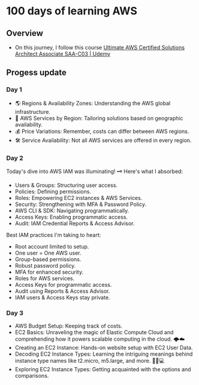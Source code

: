 # 100 days of learning AWS
## Overview
- On this journey, I follow this course [Ultimate AWS Certified Solutions Architect Associate SAA-C03 | Udemy](https://www.udemy.com/course/aws-certified-solutions-architect-associate-saa-c03/)

## Progess update

### Day 1
- 🌎 Regions & Availability Zones: Understanding the AWS global infrastructure.
- 🔀 AWS Services by Region: Tailoring solutions based on geographic availability.
- 💰 Price Variations: Remember, costs can differ between AWS regions.
- 🛠️ Service Availability: Not all AWS services are offered in every region.

### Day 2
Today's dive into AWS IAM was illuminating! 🗝️ Here's what I absorbed:

- Users & Groups: Structuring user access.
- Policies: Defining permissions.
- Roles: Empowering EC2 instances & AWS Services.
- Security: Strengthening with MFA & Password Policy.
- AWS CLI & SDK: Navigating programmatically.
- Access Keys: Enabling programmatic access.
- Audit: IAM Credential Reports & Access Advisor.

Best IAM practices I'm taking to heart:
- Root account limited to setup.
- One user = One AWS user.
- Group-based permissions.
- Robust password policy.
- MFA for enhanced security.
- Roles for AWS services.
- Access Keys for programmatic access.
- Audit using Reports & Access Advisor.
- IAM users & Access Keys stay private.

### Day 3
- AWS Budget Setup: Keeping track of costs.
- EC2 Basics: Unraveling the magic of Elastic Compute Cloud and comprehending how it powers scalable computing in the cloud. 🌩️☁️
- Creating an EC2 Instance: Hands-on website setup with EC2 User Data.
- Decoding EC2 Instance Types: Learning the intriguing meanings behind instance type names like t2.micro, m5.large, and more. 🕵️‍♂️💻
- Exploring EC2 Instance Types: Getting acquainted with the options and comparisons.
